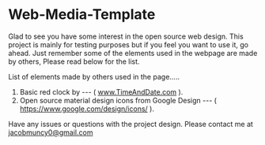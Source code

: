 # Web-Media-Template

Glad to see you have some interest in the open source web design. This project is mainly for testing purposes but if you feel you want to use it, go ahead. Just remember some of the elements used in the webpage are made by others, Please read below for the list.

List of elements made by others used in the page.....

1. Basic red clock by --- ( www.TimeAndDate.com ).
2. Open source material design icons from Google Design --- ( https://www.google.com/design/icons/ ).


Have any issues or questions with the project design. Please contact me at jacobmuncy0@gmail.com
